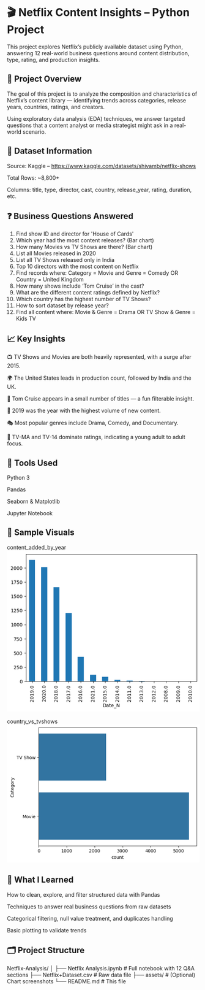 # 🎬 Netflix Content Insights – Python Project

This project explores Netflix’s publicly available dataset using Python, answering 12 real-world business questions around content distribution, type, rating, and production insights.

## 📌 Project Overview

The goal of this project is to analyze the composition and characteristics of Netflix’s content library — identifying trends across categories, release years, countries, ratings, and creators.

Using exploratory data analysis (EDA) techniques, we answer targeted questions that a content analyst or media strategist might ask in a real-world scenario.


## 📂 Dataset Information

Source: Kaggle – https://www.kaggle.com/datasets/shivamb/netflix-shows

Total Rows: ~8,800+

Columns: title, type, director, cast, country, release_year, rating, duration, etc.


## ❓ Business Questions Answered

1. Find show ID and director for 'House of Cards'
2. Which year had the most content releases? (Bar chart)
3. How many Movies vs TV Shows are there? (Bar chart)
4. List all Movies released in 2020
5. List all TV Shows released only in India
6. Top 10 directors with the most content on Netflix
7. Find records where:
Category = Movie and Genre = Comedy
OR Country = United Kingdom
8. How many shows include ‘Tom Cruise’ in the cast?
9. What are the different content ratings defined by Netflix?
10. Which country has the highest number of TV Shows?
11. How to sort dataset by release year?
12. Find all content where:
Movie & Genre = Drama
OR TV Show & Genre = Kids TV


## 📈 Key Insights

📺 TV Shows and Movies are both heavily represented, with a surge after 2015.

🌍 The United States leads in production count, followed by India and the UK.

🎥 Tom Cruise appears in a small number of titles — a fun filterable insight.

📅 2019 was the year with the highest volume of new content.

🎭 Most popular genres include Drama, Comedy, and Documentary.

🔞 TV-MA and TV-14 dominate ratings, indicating a young adult to adult focus.


## 🧰 Tools Used

Python 3

Pandas

Seaborn & Matplotlib

Jupyter Notebook


## 📸 Sample Visuals

content_added_by_year
![image alt](https://github.com/GauravLayak/Netflix-Analysis-using-Python/blob/423cdfb2a8f7f8331db382e214f5eab5482ad3cd/Content%20by%20Years.png)

country_vs_tvshows
![image alt](https://github.com/GauravLayak/Netflix-Analysis-using-Python/blob/423cdfb2a8f7f8331db382e214f5eab5482ad3cd/Content%20by%20Movies%20%26%20TVshows.png)



## 🚀 What I Learned

How to clean, explore, and filter structured data with Pandas

Techniques to answer real business questions from raw datasets

Categorical filtering, null value treatment, and duplicates handling

Basic plotting to validate trends


## 🗂️ Project Structure

Netflix-Analysis/
│
├── Netflix Analysis.ipynb         # Full notebook with 12 Q&A sections
├── Netflix+Dataset.csv            # Raw data file
├── assets/                        # (Optional) Chart screenshots
└── README.md                      # This file
